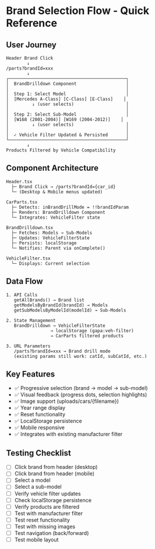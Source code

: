 # Brand Selection Flow - Quick Reference

## User Journey
```
Header Brand Click
        ↓
/parts?brandId=xxx
        ↓
┌─────────────────────────────────────────────┐
│  BrandDrilldown Component                   │
│                                             │
│  Step 1: Select Model                       │
│  [Mercedes A-Class] [C-Class] [E-Class]    │
│         ↓ (user selects)                    │
│                                             │
│  Step 2: Select Sub-Model                   │
│  [W168 (2001-2004)] [W169 (2004-2012)]    │
│         ↓ (user selects)                    │
│                                             │
│  ✓ Vehicle Filter Updated & Persisted       │
└─────────────────────────────────────────────┘
        ↓
Products Filtered by Vehicle Compatibility
```

## Component Architecture
```
Header.tsx
  ├─ Brand Click → /parts?brandId={car_id}
  └─ (Desktop & Mobile menus updated)

CarParts.tsx
  ├─ Detects: inBrandDrillMode = !!brandIdParam
  ├─ Renders: BrandDrilldown Component
  └─ Integrates: VehicleFilter state

BrandDrilldown.tsx
  ├─ Fetches: Models → Sub-Models
  ├─ Updates: VehicleFilterState
  ├─ Persists: localStorage
  └─ Notifies: Parent via onComplete()

VehicleFilter.tsx
  └─ Displays: Current selection
```

## Data Flow
```
1. API Calls
   getAllBrands() → Brand list
   getModelsByBrandId(brandId) → Models
   getSubModelsByModelId(modelId) → Sub-Models

2. State Management
   BrandDrilldown → VehicleFilterState
                 → localStorage (gapa:veh-filter)
                 → CarParts filtered products

3. URL Parameters
   /parts?brandId=xxx → Brand drill mode
   (existing params still work: catId, subCatId, etc.)
```

## Key Features
- ✅ Progressive selection (brand → model → sub-model)
- ✅ Visual feedback (progress dots, selection highlights)
- ✅ Image support (uploads/cars/{filename})
- ✅ Year range display
- ✅ Reset functionality
- ✅ LocalStorage persistence
- ✅ Mobile responsive
- ✅ Integrates with existing manufacturer filter

## Testing Checklist
- [ ] Click brand from header (desktop)
- [ ] Click brand from header (mobile)
- [ ] Select a model
- [ ] Select a sub-model
- [ ] Verify vehicle filter updates
- [ ] Check localStorage persistence
- [ ] Verify products are filtered
- [ ] Test with manufacturer filter
- [ ] Test reset functionality
- [ ] Test with missing images
- [ ] Test navigation (back/forward)
- [ ] Test mobile layout
